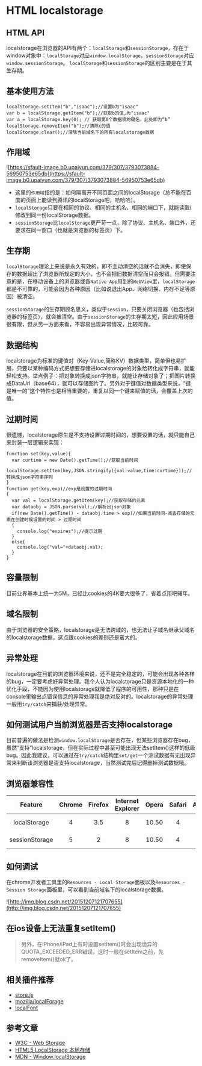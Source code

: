 # HTML localstorage
## HTML API
localstorage在浏览器的API有两个：`localStorage`和`sessionStorage`，存在于window对象中：`localStorage`对应`window.localStorage`，`sessionStorage`对应`window.sessionStorage`。
`localStorage`和`sessionStorage`的区别主要是在于其生存期。

## 基本使用方法

```
localStorage.setItem("b","isaac");//设置b为"isaac"
var b = localStorage.getItem("b");//获取b的值,为"isaac"
var a = localStorage.key(0); // 获取第0个数据项的键名，此处即为“b”
localStorage.removeItem("b");//清除c的值
localStorage.clear();//清除当前域名下的所有localstorage数据
```

## 作用域
![https://sfault-image.b0.upaiyun.com/379/307/3793073884-56950753e65db](https://sfault-image.b0.upaiyun.com/379/307/3793073884-56950753e65db)

* 这里的`作用域`指的是：如何隔离开不同页面之间的localStorage（总不能在百度的页面上能读到腾讯的localStorage吧，哈哈哈）。
* `localStorage`只要在相同的协议、相同的主机名、相同的端口下，就能读取/修改到同一份localStorage数据。
* `sessionStorage`比`localStorage`更严苛一点，除了协议、主机名、端口外，还要求在同一窗口（也就是浏览器的标签页）下。

## 生存期
`localStorage`理论上来说是永久有效的，即不主动清空的话就不会消失，即使保存的数据超出了浏览器所规定的大小，也不会把旧数据清空而只会报错。但需要注意的是，在移动设备上的浏览器或各`Native App`用到的`WebView`里，`localStorage`都是不可靠的，可能会因为各种原因（比如说退出App、网络切换、内存不足等原因）被清空。

`sessionStorage`的生存期顾名思义，类似于`session`，只要关闭浏览器（也包括浏览器的标签页），就会被清空。由于`sessionStorage`的生存期太短，因此应用场景很有限，但从另一方面来看，不容易出现异常情况，比较可靠。

## 数据结构
localstorage为标准的键值对（Key-Value,简称KV）数据类型，简单但也易扩展，只要以某种编码方式把想要存储进localstorage的对象给转化成字符串，就能轻松支持。举点例子：把对象转换成json字符串，就能让存储对象了；把图片转换成DataUrl（base64），就可以存储图片了。另外对于键值对数据类型来说，“键是唯一的”这个特性也是相当重要的，重复以同一个键来赋值的话，会覆盖上次的值。

## 过期时间
很遗憾，localstorage原生是不支持设置过期时间的，想要设置的话，就只能自己来封装一层逻辑来实现：

```
function set(key,value){
  var curtime = new Date().getTime();//获取当前时间
  localStorage.setItem(key,JSON.stringify({val:value,time:curtime}));//转换成json字符串序列
}
function get(key,exp)//exp是设置的过期时间
{
  var val = localStorage.getItem(key);//获取存储的元素
  var dataobj = JSON.parse(val);//解析出json对象
  if(new Date().getTime() - dataobj.time > exp)//如果当前时间-减去存储的元素在创建时候设置的时间 > 过期时间
  {
    console.log("expires");//提示过期
  }
  else{
    console.log("val="+dataobj.val);
  }
}
```

## 容量限制
目前业界基本上统一为5M，已经比cookies的4K要大很多了，省着点用吧骚年。

## 域名限制
由于浏览器的安全策略，localstorage是无法跨域的，也无法让子域名继承父域名的localstorage数据，这点跟cookies的差别还是蛮大的。

## 异常处理
localstorage在目前的浏览器环境来说，还不是完全稳定的，可能会出现各种各样的bug，一定要考虑好异常处理。我个人认为localstorage只是资源本地化的一种优化手段，不能因为使用localstorage就降低了程序的可用性，那种只是在console里输出点错误信息的异常处理我是绝对反对的。localstorage的异常处理一般用`try/catch`来捕获/处理异常。

## 如何测试用户当前浏览器是否支持localstorage
目前普遍的做法是检测`window.localStorage`是否存在，但某些浏览器存在bug，虽然“支持”localstorage，但在实际过程中甚至可能出现无法setItem()这样的低级bug。因此我建议，可以通过在`try/catch`结构里`set/get`一个测试数据有无出现异常来判断该浏览器是否支持localstorage，当然测试完后记得删掉测试数据哦。

## 浏览器兼容性

| Feature | Chrome | Firefox | Internet Explorer | Opera | Safari | Android |Opera Mobile|Safari Mobile|
|:-:|:-:|:-:|:-:|:-:|:-:|:-:|:-:|:-:|
|localStorage|4|3.5|8|10.50|4|2.1|11|iOS 3.2|
|sessionStorage|5|2|8|10.50|4|2.1|11|iOS 3.2|

## 如何调试
在chrome开发者工具里的`Resources - Local Storage`面板以及`Resources - Session Storage`面板里，可以看到当前域名下的localstorage数据。

![http://img.blog.csdn.net/20151207121707655](http://img.blog.csdn.net/20151207121707655)

## 在ios设备上无法重复setItem()

> 另外，在iPhone/iPad上有时设置setItem()时会出现诡异的QUOTA_EXCEEDED_ERR错误，这时一般在setItem之前，先removeItem()就ok了。

## 相关插件推荐

* [store.js](https://github.com/marcuswestin/store.js)
* [mozilla/localForage](https://github.com/jaicab/localFont)
* [localFont](https://github.com/jaicab/localFont)

## 参考文章

* [W3C - Web Storage](http://www.w3.org/TR/webstorage/#storage)
* [HTML5 LocalStorage 本地存储](http://www.cnblogs.com/xiaowei0705/archive/2011/04/19/2021372.html)
* [MDN - Window.localStorage](https://developer.mozilla.org/zh-CN/docs/Web/API/Window/localStorage)
